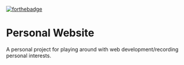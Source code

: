 [![forthebadge](https://forthebadge.com/images/badges/oooo-kill-em.svg)](https://forthebadge.com)

# Personal Website
A personal project for playing around with web development/recording personal interests.

